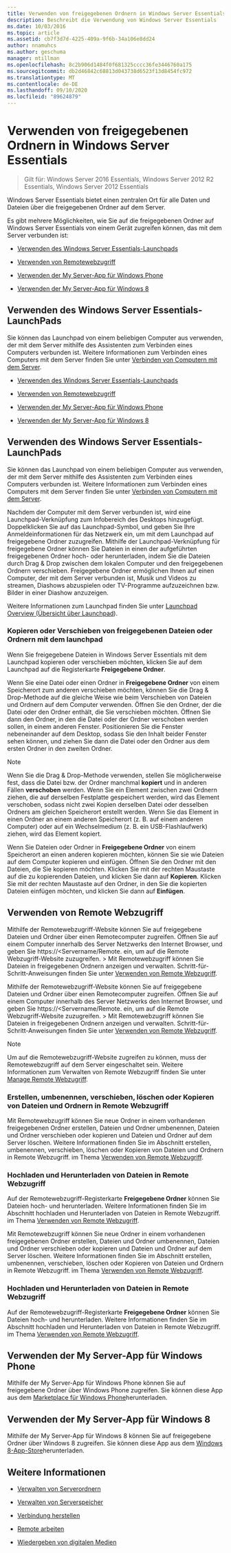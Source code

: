 ```yaml
---
title: Verwenden von freigegebenen Ordnern in Windows Server Essentials
description: Beschreibt die Verwendung von Windows Server Essentials
ms.date: 10/03/2016
ms.topic: article
ms.assetid: cb7f3d7d-4225-409a-9f6b-34a106e8dd24
author: nnamuhcs
ms.author: geschuma
manager: mtillman
ms.openlocfilehash: 8c2b906d1484f0f681325cccc36fe3446760a175
ms.sourcegitcommit: db2d46842c68813d043738d6523f13d8454fc972
ms.translationtype: MT
ms.contentlocale: de-DE
ms.lasthandoff: 09/10/2020
ms.locfileid: "89624879"
---
```

# <a name="use-shared-folders-in-windows-server-essentials"></a>Verwenden von freigegebenen Ordnern in Windows Server Essentials

>Gilt für: Windows Server 2016 Essentials, Windows Server 2012 R2 Essentials, Windows Server 2012 Essentials

 Windows Server Essentials bietet einen zentralen Ort für alle Daten und Dateien über die freigegebenen Ordner auf dem Server.

 Es gibt mehrere Möglichkeiten, wie Sie auf die freigegebenen Ordner auf Windows Server Essentials von einem Gerät zugreifen können, das mit dem Server verbunden ist:


-   [Verwenden des Windows Server Essentials-Launchpads](Use-Shared-Folders-in-Windows-Server-Essentials.md#BKMK_UsingLaunchpad)

-   [Verwenden von Remotewebzugriff](Use-Shared-Folders-in-Windows-Server-Essentials.md#BKMK_UsingRWA)

-   [Verwenden der My Server-App für Windows Phone](Use-Shared-Folders-in-Windows-Server-Essentials.md#BKMK_Phone)

-   [Verwenden der My Server-App für Windows 8](Use-Shared-Folders-in-Windows-Server-Essentials.md#BKMK_App)

##  <a name="using-the-windows-server-essentials-launchpad"></a><a name="BKMK_UsingLaunchpad"></a> Verwenden des Windows Server Essentials-LaunchPads
 Sie können das Launchpad von einem beliebigen Computer aus verwenden, der mit dem Server mithilfe des Assistenten zum Verbinden eines Computers verbunden ist. Weitere Informationen zum Verbinden eines Computers mit dem Server finden Sie unter [Verbinden von Computern mit dem Server](Get-Connected-in-Windows-Server-Essentials.md#BKMK_9).

-   [Verwenden des Windows Server Essentials-Launchpads](../use/Use-Shared-Folders-in-Windows-Server-Essentials.md#BKMK_UsingLaunchpad)

-   [Verwenden von Remotewebzugriff](../use/Use-Shared-Folders-in-Windows-Server-Essentials.md#BKMK_UsingRWA)

-   [Verwenden der My Server-App für Windows Phone](../use/Use-Shared-Folders-in-Windows-Server-Essentials.md#BKMK_Phone)

-   [Verwenden der My Server-App für Windows 8](../use/Use-Shared-Folders-in-Windows-Server-Essentials.md#BKMK_App)

##  <a name="using-the-windows-server-essentials-launchpad"></a><a name="BKMK_UsingLaunchpad"></a> Verwenden des Windows Server Essentials-LaunchPads
 Sie können das Launchpad von einem beliebigen Computer aus verwenden, der mit dem Server mithilfe des Assistenten zum Verbinden eines Computers verbunden ist. Weitere Informationen zum Verbinden eines Computers mit dem Server finden Sie unter [Verbinden von Computern mit dem Server](../use/Get-Connected-in-Windows-Server-Essentials.md#BKMK_9).


 Nachdem der Computer mit dem Server verbunden ist, wird eine Launchpad-Verknüpfung zum Infobereich des Desktops hinzugefügt. Doppelklicken Sie auf das Launchpad-Symbol, und geben Sie Ihre Anmeldeinformationen für das Netzwerk ein, um mit dem Launchpad auf freigegebene Ordner zuzugreifen. Mithilfe der Launchpad-Verknüpfung für freigegebene Ordner können Sie Dateien in einen der aufgeführten freigegebenen Ordner hoch- oder herunterladen, indem Sie die Dateien durch Drag & Drop zwischen dem lokalen Computer und den freigegebenen Ordnern verschieben. Freigegebene Ordner ermöglichen Ihnen auf einen Computer, der mit dem Server verbunden ist, Musik und Videos zu streamen, Diashows abzuspielen oder TV-Programme aufzuzeichnen bzw. Bilder in einer Diashow anzuzeigen.

 Weitere Informationen zum Launchpad finden Sie unter [Launchpad Overview (Übersicht über Launchpad](../manage/Overview-of-the-Launchpad-in-Windows-Server-Essentials.md)).

###  <a name="copy-or-move-shared-files-or-folders-using-the-launchpad"></a><a name="BKMK_Launchpad"></a> Kopieren oder Verschieben von freigegebenen Dateien oder Ordnern mit dem launchpad
 Wenn Sie freigegebene Dateien in Windows Server Essentials mit dem Launchpad kopieren oder verschieben möchten, klicken Sie auf dem Launchpad auf die Registerkarte **Freigegebene Ordner**.

 Wenn Sie eine Datei oder einen Ordner in **Freigegebene Ordner** von einem Speicherort zum anderen verschieben möchten, können Sie die Drag & Drop-Methode auf die gleiche Weise wie beim Verschieben von Dateien und Ordnern auf dem Computer verwenden. Öffnen Sie den Ordner, der die Datei oder den Ordner enthält, die Sie verschieben möchten. Öffnen Sie dann den Ordner, in den die Datei oder der Ordner verschoben werden sollen, in einem anderen Fenster. Positionieren Sie die Fenster nebeneinander auf dem Desktop, sodass Sie den Inhalt beider Fenster sehen können, und ziehen Sie dann die Datei oder den Ordner aus dem ersten Ordner in den zweiten Ordner.

> [!NOTE]
>  Wenn Sie die Drag & Drop-Methode verwenden, stellen Sie möglicherweise fest, dass die Datei bzw. der Ordner manchmal **kopiert** und in anderen Fällen **verschoben** werden. Wenn Sie ein Element zwischen zwei Ordnern ziehen, die auf derselben Festplatte gespeichert werden, wird das Element verschoben, sodass nicht zwei Kopien derselben Datei oder desselben Ordners am gleichen Speicherort erstellt werden. Wenn Sie das Element in einen Ordner an einem anderen Speicherort (z. B. auf einem anderen Computer) oder auf ein Wechselmedium (z. B. ein USB-Flashlaufwerk) ziehen, wird das Element kopiert.

 Wenn Sie Dateien oder Ordner in **Freigegebene Ordner** von einem Speicherort an einen anderen kopieren möchten, können Sie sie wie Dateien auf dem Computer kopieren und einfügen. Öffnen Sie den Ordner mit den Dateien, die Sie kopieren möchten. Klicken Sie mit der rechten Maustaste auf die zu kopierenden Dateien, und klicken Sie dann auf **Kopieren**. Klicken Sie mit der rechten Maustaste auf den Ordner, in den Sie die kopierten Dateien einfügen möchten, und klicken Sie dann auf **Einfügen**.

##  <a name="using-remote-web-access"></a><a name="BKMK_UsingRWA"></a> Verwenden von Remote Webzugriff

 Mithilfe der Remotewebzugriff-Website können Sie auf freigegebene Dateien und Ordner über einen Remotecomputer zugreifen. Öffnen Sie auf einem Computer innerhalb des Server Netzwerks den Internet Browser, und geben Sie https://<Servername/Remote. ein, um auf die Remote Webzugriff-Website zuzugreifen. \> Mit Remotewebzugriff können Sie Dateien in freigegebenen Ordnern anzeigen und verwalten. Schritt-für-Schritt-Anweisungen finden Sie unter [Verwenden von Remote Webzugriff](Use-Remote-Web-Access-in-Windows-Server-Essentials.md).

 Mithilfe der Remotewebzugriff-Website können Sie auf freigegebene Dateien und Ordner über einen Remotecomputer zugreifen. Öffnen Sie auf einem Computer innerhalb des Server Netzwerks den Internet Browser, und geben Sie https://<Servername/Remote. ein, um auf die Remote Webzugriff-Website zuzugreifen. \> Mit Remotewebzugriff können Sie Dateien in freigegebenen Ordnern anzeigen und verwalten. Schritt-für-Schritt-Anweisungen finden Sie unter [Verwenden von Remote Webzugriff](../use/Use-Remote-Web-Access-in-Windows-Server-Essentials.md).


> [!NOTE]
>  Um auf die Remotewebzugriff-Website zugreifen zu können, muss der Remotewebzugriff auf dem Server eingeschaltet sein. Weitere Informationen zum Verwalten von Remote Webzugriff finden Sie unter [Manage Remote Webzugriff](../manage/Manage-Remote-Web-Access-in-Windows-Server-Essentials.md).

###  <a name="create-rename-move-delete-or-copy-files-and-folders-in-remote-web-access"></a><a name="BKMK_2"></a> Erstellen, umbenennen, verschieben, löschen oder Kopieren von Dateien und Ordnern in Remote Webzugriff

 Mit Remotewebzugriff können Sie neue Ordner in einem vorhandenen freigegebenen Ordner erstellen, Dateien und Ordner umbenennen, Dateien und Ordner verschieben oder kopieren und Dateien und Ordner auf dem Server löschen. Weitere Informationen finden Sie im Abschnitt erstellen, umbenennen, verschieben, löschen oder Kopieren von Dateien und Ordnern in Remote Webzugriff. im Thema [Verwenden von Remote Webzugriff](Use-Remote-Web-Access-in-Windows-Server-Essentials.md).

###  <a name="upload-and-download-files-in-remote-web-access"></a><a name="BKMK_3"></a> Hochladen und Herunterladen von Dateien in Remote Webzugriff
 Auf der Remotewebzugriff-Registerkarte **Freigegebene Ordner** können Sie Dateien hoch- und herunterladen. Weitere Informationen finden Sie im Abschnitt hochladen und Herunterladen von Dateien in Remote Webzugriff. im Thema [Verwenden von Remote Webzugriff](Use-Remote-Web-Access-in-Windows-Server-Essentials.md).

 Mit Remotewebzugriff können Sie neue Ordner in einem vorhandenen freigegebenen Ordner erstellen, Dateien und Ordner umbenennen, Dateien und Ordner verschieben oder kopieren und Dateien und Ordner auf dem Server löschen. Weitere Informationen finden Sie im Abschnitt erstellen, umbenennen, verschieben, löschen oder Kopieren von Dateien und Ordnern in Remote Webzugriff. im Thema [Verwenden von Remote Webzugriff](../use/Use-Remote-Web-Access-in-Windows-Server-Essentials.md).

###  <a name="upload-and-download-files-in-remote-web-access"></a><a name="BKMK_3"></a> Hochladen und Herunterladen von Dateien in Remote Webzugriff
 Auf der Remotewebzugriff-Registerkarte **Freigegebene Ordner** können Sie Dateien hoch- und herunterladen. Weitere Informationen finden Sie im Abschnitt hochladen und Herunterladen von Dateien in Remote Webzugriff. im Thema [Verwenden von Remote Webzugriff](../use/Use-Remote-Web-Access-in-Windows-Server-Essentials.md).


##  <a name="using-my-server-app-for-windows-phone"></a><a name="BKMK_Phone"></a> Verwenden der My Server-App für Windows Phone
 Mithilfe der My Server-App für Windows Phone können Sie auf freigegebene Ordner über Windows Phone zugreifen. Sie können diese App aus dem [Marketplace für Windows Phone](http://www.windowsphone.com/apps/6c2f98d5-6fcf-4e1d-b8b1-cde62ea1a94a)herunterladen.

##  <a name="using-my-server-app-for-windows-8"></a><a name="BKMK_App"></a> Verwenden der My Server-App für Windows 8
 Mithilfe der My Server-App für Windows 8 können Sie auf freigegebene Ordner über Windows 8 zugreifen. Sie können diese App aus dem [Windows 8-App-Store](https://windows.microsoft.com/windows-8/apps)herunterladen.

## <a name="see-also"></a>Weitere Informationen

-   [Verwalten von Serverordnern](../manage/Manage-Server-Folders-in-Windows-Server-Essentials.md)

-   [Verwalten von Serverspeicher](../manage/Manage-Server-Storage-in-Windows-Server-Essentials.md)

-   [Verbindung herstellen](Get-Connected-in-Windows-Server-Essentials.md)

-   [Remote arbeiten](Work-Remotely-in-Windows-Server-Essentials.md)

-   [Wiedergeben von digitalen Medien](Play-Digital-Media-in-Windows-Server-Essentials.md)

